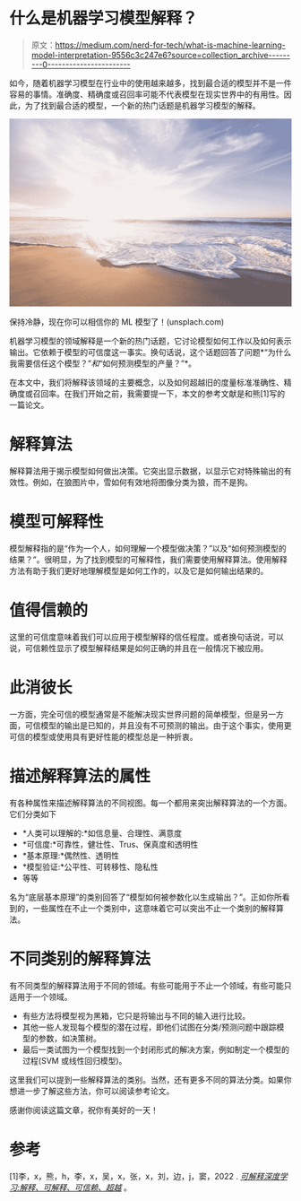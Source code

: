 # 什么是机器学习模型解释？

> 原文：<https://medium.com/nerd-for-tech/what-is-machine-learning-model-interpretation-9556c3c247e6?source=collection_archive---------0----------------------->

如今，随着机器学习模型在行业中的使用越来越多，找到最合适的模型并不是一件容易的事情。准确度、精确度或召回率可能不代表模型在现实世界中的有用性。因此，为了找到最合适的模型，一个新的热门话题是机器学习模型的解释。

![](img/67f360d3c2520f873085694beff4741a.png)

保持冷静，现在你可以相信你的 ML 模型了！(unsplach.com)

机器学习模型的领域解释是一个新的热门话题，它讨论模型如何工作以及如何表示输出。它依赖于模型的可信度这一事实。换句话说，这个话题回答了问题*“为什么我需要信任这个模型？”*和*“如何预测模型的产量？”*。

在本文中，我们将解释该领域的主要概念，以及如何超越旧的度量标准准确性、精确度或召回率。在我们开始之前，我需要提一下，本文的参考文献是和熊[1]写的一篇论文。

# **解释算法**

解释算法用于揭示模型如何做出决策。它突出显示数据，以显示它对特殊输出的有效性。例如，在狼图片中，雪如何有效地将图像分类为狼，而不是狗。

# **模型可解释性**

模型解释指的是“作为一个人，如何理解一个模型做决策？”以及“如何预测模型的结果？”。很明显，为了找到模型的可解释性，我们需要使用解释算法。使用解释方法有助于我们更好地理解模型是如何工作的，以及它是如何输出结果的。

# **值得信赖的**

这里的可信度意味着我们可以应用于模型解释的信任程度。或者换句话说，可以说，可信赖性显示了模型解释结果是如何正确的并且在一般情况下被应用。

# **此消彼长**

一方面，完全可信的模型通常是不能解决现实世界问题的简单模型，但是另一方面，可信模型的输出是已知的，并且没有不可预测的输出。由于这个事实，使用更可信的模型或使用具有更好性能的模型总是一种折衷。

# **描述解释算法的属性**

有各种属性来描述解释算法的不同视图。每一个都用来突出解释算法的一个方面。它们分类如下

*   *人类可以理解的:*如信息量、合理性、满意度
*   *可信度:*可靠性，健壮性、Trus、保真度和透明性
*   *基本原理:*偶然性、透明性
*   *模型验证:*公平性、可转移性、隐私性
*   等等

名为“底层基本原理”的类别回答了“模型如何被参数化以生成输出？”。正如你所看到的，一些属性在不止一个类别中，这意味着它可以突出不止一个类别的解释算法。

# **不同类别的解释算法**

有不同类型的解释算法用于不同的领域。有些可能用于不止一个领域，有些可能只适用于一个领域。

*   有些方法将模型视为黑箱，它只是将输出与不同的输入进行比较。
*   其他一些人发现每个模型的潜在过程，即他们试图在分类/预测问题中跟踪模型的参数，如决策树。
*   最后一类试图为一个模型找到一个封闭形式的解决方案，例如制定一个模型的过程(SVM 或线性回归模型)。

这里我们可以提到一些解释算法的类别。当然，还有更多不同的算法分类。如果你想进一步了解这些方法，你可以阅读参考论文。

感谢你阅读这篇文章，祝你有美好的一天！

# 参考

[1]李，x，熊，h，李，x，吴，x，张，x，刘，边，j，窦，2022 . [*可解释深度学习:解释、可解释、可信赖、超越*](https://doi.org/10.48550/arXiv.2103.10689) 。